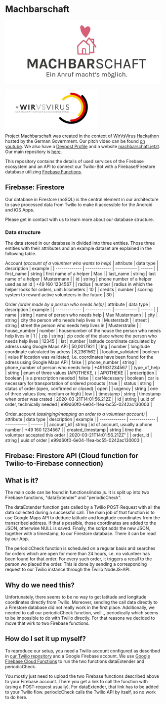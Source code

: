 # Machbarschaft

![Machbarschaft Logo](logo.jpeg)

![WirVsVirus Hackathon Logo](Logo_01_300px.jpg)

Project Machbarschaft was created in the context of [WirVsVirus Hackathon](https://wirvsvirushackathon.org/) hosted by the German Government. Our pitch video can be found [on youtube](https://www.youtube.com/watch?v=8YJ0I0dMmWg). We also have a [Devpost Profile](https://devpost.com/software/einanrufhilft) and a website [machbarschaft.jetzt](https://machbarschaft.jetzt/). Our main repository is [here](https://github.com/marc-sommer/machbarschaft).

This repository contains the details of used services of the Firebase ecosystem and an API to connect our Twilio-Bot with a Firebase/Firestore database utilizing [Firebase Functions](https://firebase.google.com/docs/functions).

## Firebase: Firestore

Our database in Firestore (noSQL) is the central element in our architecture to save processed data from Twilio to make it accessible for the Android and iOS Apps.

Please get in contact with us to learn more about our database structure.
### Data structure 
The data stored in our database in divided into three entities. Those three entities with their attributes and an example dataset are explained in the following table.

Account *(account of a volunteer who wants to help)*
| attribute  | data type | description | example |
| ------------- | ------------- | ----------- | ------ |
| first_name | string | first name of a helper | Max |
| last_name | string | last name of a helper | Mustermann |
| id | string | phone number of a helper used as an id | +49 160 1234567 |
| radius | number | radius in which the helper looks for orders, unit: kilometers | 10 |
| credits | number | scoring system to reward active volunteers in the future | 30 |

Order *(order made by a person who needs help)*
| attribute  | data type | description | example |
| ------------- | ------------- | ----------- | ------ |
| name | string | name of person who needs help | Max Mustermann |
| city | string | city the person who needs help lives in | Musterstadt |
| street | string | street the person who needs help lives in | Musterstraße |
| house_number | number | housenumber of the house the person who needs help lives in | 1 |
| zip | string | zip code of the place where the person who needs help lives | 12345 |
| lat | number | latitude coordinate calculated by adress using Google Maps API | 50,0017921 |
| lng | number | longitude coordinate calculated by adress | 8,2361562 |
| location_validated | boolean | value if location was validated, i.e. coordinates have been found for the adress using Google Maps API | false |
| phone_number | string | phone_number of person who needs help | +491631234567 |
| type_of_help | string | enum of three values (APOTHEKE, ) | APOTHEKE |
| prescription | boolean | is a prescription needed | false |
| carNecessary | boolean | car is necessary for transportation of ordered products | true |
| status | string | status of order (open, confirmed or closed) | open |
| urgency | string | one of three values (low, medium or high) | low |
| timestamp | string | timestamp when order was crated | 2020-03-21T14:01:56.212Z |
| id | string | uuid of order, technically needed | e99d60f0-6e04-11ea-bc55-0242ac130003  |

Order_account *(assinging/mapping an order to a volunteer account)*
| attribute  | data type | description | example |
| ------------- | ------------- | ----------- | ------ |
| account_id | string | id of account, usually a phone number | +49 160 1234567 |
| created_timestamp | string | time the volunteer accepted this order | 2020-03-21T14:01:56.212Z" |
| order_id | string | uuid of order | e99d60f0-6e04-11ea-bc55-0242ac130003 |

## Firebase: Firestore API (Cloud function for Twilio-to-Firebase connection)

## What is it?

The main code can be found in functions/index.js. It is split up into two Firebase functions, "dataExtender" and "periodicCheck". 

The dataExtender function gets called by a Twilio POST-Request with all the data collected during a successful call. The main job of that function is to use Google Maps API to deduce latitude and longitude coordinates from the transcribed address. If that's possible, those coordinates are added to the JSON, otherwise NULL is saved. Finally, the script adds the new JSON, together with a timestamp, to our Firestore database. There it can be read by our App.

The periodicCheck function is scheduled on a regular basis and searches for orders which are open for more than 24 hours, i.e. no volunteer has been found for that order. For every such order, it triggers a recall to the person wo placed the order. This is done by sending a corresponding request to our Twilio instance through the Twilio NodeJS-API.

## Why do we need this?

Unfortunately, there seems to be no way to get latitude and longitude coordinates directly from Twilio. Moreover, sending the call data directly to a Firestore database did not really work in the first place. Additionally, we needed to call our periodicCheck function, well.., periodically which seems to be impossible to do with Twilio directly. For that reasons we decided to move that wirk to two Firebase functions.

## How do I set it up myself?

To reproduce our setup, you need a Twilio account configured as described in [our Twilio repository](https://github.com/machbarschaft/machbarschaft-twilio) and a Google Firebase account. We use [Google Firebase Cloud Functions](https://firebase.google.com/docs/functions) to run the two functions dataExtender and periodicCheck.

You mostly just need to upload the two Firebase functions described above to your Firebase account. There you get a link to call the function with (using a POST-request usually). For dataExtender, that link has to be added to your Twilio flow. periodicCheck calls the Twilio API by itself, so no work to do here.
